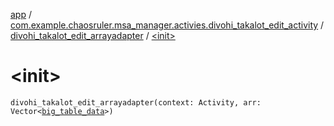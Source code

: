 [app](../../index.md) / [com.example.chaosruler.msa_manager.activies.divohi_takalot_edit_activity](../index.md) / [divohi_takalot_edit_arrayadapter](index.md) / [&lt;init&gt;](.)

# &lt;init&gt;

`divohi_takalot_edit_arrayadapter(context: Activity, arr: Vector<`[`big_table_data`](../../com.example.chaosruler.msa_manager.object_types/big_table_data/index.md)`>)`